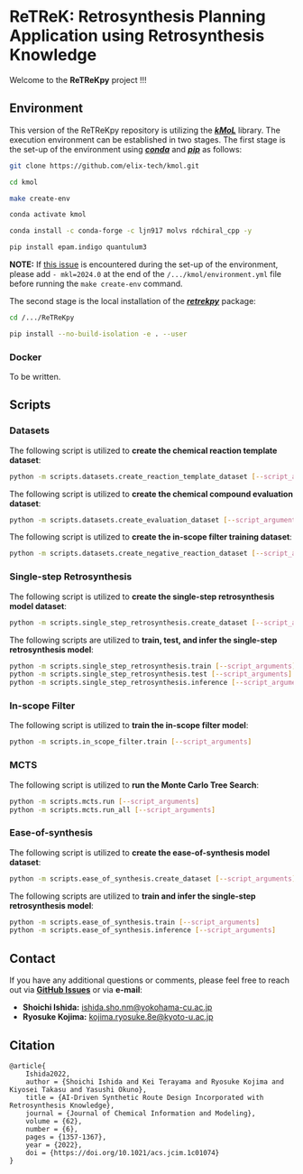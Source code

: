 # ReTReK: Retrosynthesis Planning Application using Retrosynthesis Knowledge

Welcome to the **ReTReKpy** project !!!

## Environment
This version of the ReTReKpy repository is utilizing the [***kMoL***](https://github.com/elix-tech/kmol) library. The
execution environment can be established in two stages. The first stage is the set-up of the environment using
[***conda***](https://docs.conda.io/en/latest) and [***pip***](https://pip.pypa.io/en/stable) as follows:

```bash
git clone https://github.com/elix-tech/kmol.git

cd kmol

make create-env

conda activate kmol

conda install -c conda-forge -c ljn917 molvs rdchiral_cpp -y

pip install epam.indigo quantulum3
```

**NOTE:** If [this issue](https://github.com/pytorch/pytorch/issues/123097) is encountered during the set-up of the
environment, please add `- mkl=2024.0` at the end of the `/.../kmol/environment.yml` file before running the
`make create-env` command.

The second stage is the local installation of the [***retrekpy***](/retrekpy) package:

```bash
cd /.../ReTReKpy

pip install --no-build-isolation -e . --user
```

### Docker
To be written.

## Scripts

### Datasets
The following script is utilized to **create the chemical reaction template dataset**:

```bash
python -m scripts.datasets.create_reaction_template_dataset [--script_arguments]
```

The following script is utilized to **create the chemical compound evaluation dataset**:

```bash
python -m scripts.datasets.create_evaluation_dataset [--script_arguments]
```

The following script is utilized to **create the in-scope filter training dataset**:

```bash
python -m scripts.datasets.create_negative_reaction_dataset [--script_arguments]
```

### Single-step Retrosynthesis
The following script is utilized to **create the single-step retrosynthesis model dataset**:

```bash
python -m scripts.single_step_retrosynthesis.create_dataset [--script_arguments]
```

The following scripts are utilized to **train, test, and infer the single-step retrosynthesis model**:

```bash
python -m scripts.single_step_retrosynthesis.train [--script_arguments]
python -m scripts.single_step_retrosynthesis.test [--script_arguments]
python -m scripts.single_step_retrosynthesis.inference [--script_arguments]
```

### In-scope Filter
The following script is utilized to **train the in-scope filter model**:

```bash
python -m scripts.in_scope_filter.train [--script_arguments]
```

### MCTS
The following script is utilized to **run the Monte Carlo Tree Search**:

```bash
python -m scripts.mcts.run [--script_arguments]
python -m scripts.mcts.run_all [--script_arguments]
```

### Ease-of-synthesis
The following script is utilized to **create the ease-of-synthesis model dataset**:

```bash
python -m scripts.ease_of_synthesis.create_dataset [--script_arguments]
```

The following scripts are utilized to **train and infer the single-step retrosynthesis model**:

```bash
python -m scripts.ease_of_synthesis.train [--script_arguments]
python -m scripts.ease_of_synthesis.inference [--script_arguments]
```

## Contact
If you have any additional questions or comments, please feel free to reach out via
[**GitHub Issues**](https://github.com/clinfo/ReTReKpy/issues) or via **e-mail**:

- **Shoichi Ishida:** [ishida.sho.nm@yokohama-cu.ac.jp](mailto:ishida.sho.nm@yokohama-cu.ac.jp)
- **Ryosuke Kojima:** [kojima.ryosuke.8e@kyoto-u.ac.jp ](mailto:kojima.ryosuke.8e@kyoto-u.ac.jp)

## Citation
```
@article{
    Ishida2022,
    author = {Shoichi Ishida and Kei Terayama and Ryosuke Kojima and Kiyosei Takasu and Yasushi Okuno},
    title = {AI-Driven Synthetic Route Design Incorporated with Retrosynthesis Knowledge},
    journal = {Journal of Chemical Information and Modeling},
    volume = {62},
    number = {6},
    pages = {1357-1367},
    year = {2022},
    doi = {https://doi.org/10.1021/acs.jcim.1c01074}
}
```

